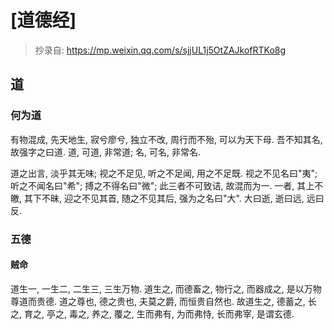 # [道德经]

> 抄录自: https://mp.weixin.qq.com/s/sjjUL1j5OtZAJkofRTKo8g

## 道

### 何为道

有物混成, 先天地生, 寂兮廖兮, 独立不改, 周行而不殆, 可以为天下母. 吾不知其名, 故强字之曰道. 道, 可道, 非常道; 名, 可名, 非常名.

道之出言, 淡乎其无味; 视之不足见, 听之不足闻, 用之不足既. 视之不见名曰"夷"; 听之不闻名曰"希"; 搏之不得名曰"微"; 此三者不可致诘, 故混而为一. 一者, 其上不皦, 其下不昧, 迎之不见其首, 随之不见其后, 强为之名曰"大". 大曰逝, 逝曰远, 远曰反.

### 五德

#### 贼命

道生一, 一生二, 二生三, 三生万物. 道生之, 而德畜之, 物行之, 而器成之, 是以万物尊道而贵德. 道之尊也, 德之贵也, 夫莫之爵, 而恒贵自然也. 故道生之, 德蓄之, 长之, 育之, 亭之, 毒之, 养之, 覆之, 生而弗有, 为而弗恃, 长而弗宰, 是谓玄德.

